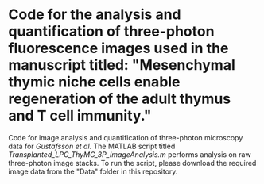 # Code for the analysis and quantification of three-photon fluorescence images used in the manuscript titled: "Mesenchymal thymic niche cells enable regeneration of the adult thymus and T cell immunity."
Code for image analysis and quantification of three-photon microscopy data for *Gustafsson et al.*
The MATLAB script titled *Transplanted_LPC_ThyMC_3P_ImageAnalysis.m* performs analysis on raw three-photon image stacks. To run the script, please download the required image data from the "Data" folder in this repository.
